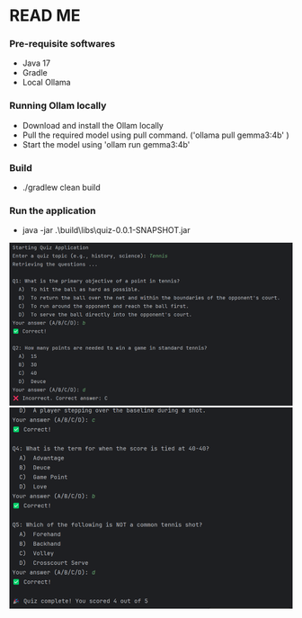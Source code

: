 # READ ME

### Pre-requisite softwares

* Java 17
* Gradle
* Local Ollama

### Running Ollam locally

* Download and install the Ollam locally 
* Pull the required model using pull command. ('ollama pull gemma3:4b' )
* Start the model using 'ollam run gemma3:4b'

### Build

* ./gradlew clean build 

### Run the application

*  java -jar .\build\libs\quiz-0.0.1-SNAPSHOT.jar

![img.png](img.png)
![img_1.png](img_1.png)





